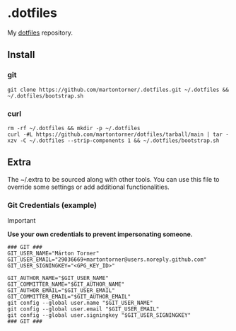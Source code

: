 # .dotfiles

My [dotfiles] repository.

## Install

### git

```shell
git clone https://github.com/martontorner/.dotfiles.git ~/.dotfiles && ~/.dotfiles/bootstrap.sh
```

### curl

```shell
rm -rf ~/.dotfiles && mkdir -p ~/.dotfiles
curl -#L https://github.com/martontorner/dotfiles/tarball/main | tar -xzv -C ~/.dotfiles --strip-components 1 && ~/.dotfiles/bootstrap.sh
```

## Extra

The ~/.extra to be sourced along with other tools. You can use this file to override some settings or add additional functionalities.

### Git Credentials (example)

<!-- prettier-ignore -->
>[!IMPORTANT]
>**Use your own credentials to prevent impersonating someone.**

```shell
### GIT ###
GIT_USER_NAME="Márton Torner"
GIT_USER_EMAIL="29036669+martontorner@users.noreply.github.com"
GIT_USER_SIGNINGKEY="<GPG_KEY_ID>"

GIT_AUTHOR_NAME="$GIT_USER_NAME"
GIT_COMMITTER_NAME="$GIT_AUTHOR_NAME"
GIT_AUTHOR_EMAIL="$GIT_USER_EMAIL"
GIT_COMMITTER_EMAIL="$GIT_AUTHOR_EMAIL"
git config --global user.name "$GIT_USER_NAME"
git config --global user.email "$GIT_USER_EMAIL"
git config --global user.signingkey "$GIT_USER_SIGNINGKEY"
### GIT ###
```

[dotfiles]: https://dotfiles.github.io
